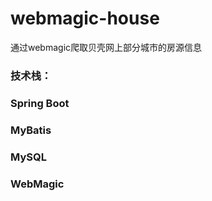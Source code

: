 # webmagic-house
通过webmagic爬取贝壳网上部分城市的房源信息

### 技术栈：
### Spring Boot
### MyBatis
### MySQL
### WebMagic
